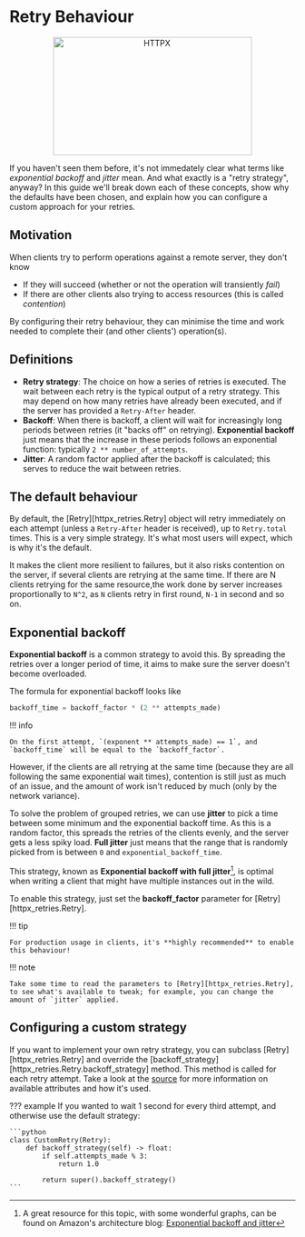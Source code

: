 # Retry Behaviour

<p align="center" style="margin: 0 0 10px">
  <img width="350" height="208" src="https://raw.githubusercontent.com/will-ockmore/httpx-retries/master/docs/img/mario_game_over.png" alt='HTTPX'>
</p>

If you haven't seen them before, it's not immedately clear what terms like _exponential backoff_ and _jitter_  mean. And what exactly is a "retry strategy", anyway? In this guide we'll break down each of these concepts, show why the defaults have been chosen, and explain how you can configure a custom approach for your retries.

## Motivation

When clients try to perform operations against a remote server, they don't know

* If they will succeed (whether or not the operation will transiently _fail_)
* If there are other clients also trying to access resources (this is called _contention_)

By configuring their retry behaviour, they can minimise the time and work needed to complete their (and other clients') operation(s).

## Definitions

* **Retry strategy**: The choice on how a series of retries is executed.
  The wait between each retry is the typical output of a retry strategy.
  This may depend on how many retries have already been executed, and if
  the server has provided a `Retry-After` header.
* **Backoff**: When there is backoff, a client will wait for increasingly long periods
  between retries (it "backs off" on retrying). **Exponential backoff** just means that the
  increase in these periods follows an exponential function: typically `2 ** number_of_attempts`.
* **Jitter**: A random factor applied after the backoff is calculated; this serves to
  reduce the wait between retries.

## The default behaviour

By default, the [Retry][httpx_retries.Retry] object will retry immediately on each attempt (unless a `Retry-After` header is received), up to `Retry.total` times.
This is a very simple strategy. It's what most users will expect, which is why it's the default.

It makes the client more resilient to failures, but it also risks contention on the server, if several clients are retrying at the same time.
If there are N clients retrying for the same resource,the work done by server increases proportionally to `N^2`, as `N` clients retry in first round, `N-1` in second and so on.

## Exponential backoff

**Exponential backoff** is a common strategy to avoid this. By spreading the retries over a longer period of time, it aims to make sure the server doesn't become overloaded.

The formula for exponential backoff looks like

```python
backoff_time = backoff_factor * (2 ** attempts_made)
```


!!! info

    On the first attempt, `(exponent ** attempts_made) == 1`, and `backoff_time` will be equal to the `backoff_factor`.


However, if the clients are all retrying at the same time (because they are all following the same exponential wait times), contention is still just as much of an issue, and the amount of work isn't reduced by much (only by the network variance).


To solve the problem of grouped retries, we can use **jitter** to pick a time between some minimum and the exponential backoff time. As this is a random factor, this spreads the retries of the clients evenly, and the server gets a less spiky load. **Full jitter** just means that the range that is randomly picked from is between `0` and `exponential_backoff_time`.

This strategy, known as **Exponential backoff with full jitter**[^1], is optimal when writing a client that might have multiple instances out in the wild.

To enable this strategy, just set the **backoff_factor** parameter for [Retry][httpx_retries.Retry].


!!! tip

    For production usage in clients, it's **highly recommended** to enable this behaviour!

!!! note

    Take some time to read the parameters to [Retry][httpx_retries.Retry], to see what's available to tweak; for example, you can change the amount of `jitter` applied.

## Configuring a custom strategy

If you want to implement your own retry strategy, you can subclass [Retry][httpx_retries.Retry] and override the [backoff_strategy][httpx_retries.Retry.backoff_strategy] method.
This method is called for each retry attempt. Take a look at the [source](https://github.com/will-ockmore/httpx-retries/blob/main/httpx_retries/retry.py) for more information on available attributes and how it's used.

??? example
    If you wanted to wait 1 second for every third attempt, and otherwise use the default strategy:

    ```python
    class CustomRetry(Retry):
        def backoff_strategy(self) -> float:
            if self.attempts_made % 3:
                return 1.0

            return super().backoff_strategy()
    ```





[^1]: A great resource for this topic, with some wonderful graphs, can be found on Amazon's architecture blog: [Exponential backoff and jitter](https://aws.amazon.com/blogs/architecture/exponential-backoff-and-jitter/)
